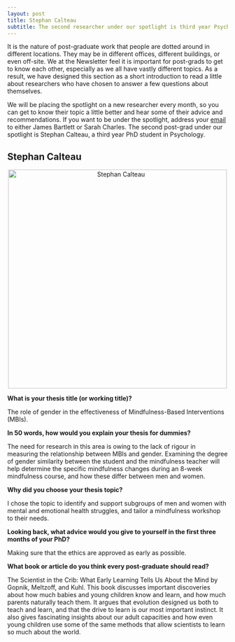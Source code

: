 ```yaml
---
layout: post
title: Stephan Calteau
subtitle: The second researcher under our spotlight is third year Psychology PhD student Stephan Calteau.
---
```


It is the nature of post-graduate work that people are dotted around in different locations. They may be in different offices, different buildings, or even off-site. We at the Newsletter feel it is important for post-grads to get to know each other, especially as we all have vastly different topics. As a result, we have designed this section as a short introduction to read a little about researchers who have chosen to answer a few questions about themselves.

We will be placing the spotlight on a new researcher every month, so you can get to know their topic a little better and hear some of their advice and recommendations. If you want to be under the spotlight, address your [email](mailto:cov.pgrnewsletter+spotlight@gmail.com) to either James Bartlett or Sarah Charles. The second post-grad under our spotlight is Stephan Calteau, a third year PhD student in Psychology. 

## Stephan Calteau 

<center>
  <img src="{{ site.baseurl }}/img/Stephan-spotlight.jpeg" alt="Stephan Calteau" width = "500" />
</center>

**What is your thesis title (or working title)?**

The role of gender in the effectiveness of Mindfulness-Based Interventions (MBIs).

**In 50 words, how would you explain your thesis for dummies?**

The need for research in this area is owing to the lack of rigour in measuring the relationship between MBIs and gender. Examining the degree of gender similarity between the student and the mindfulness teacher will help determine the specific mindfulness changes during an 8-week mindfulness course, and how these differ between men and women.

**Why did you choose your thesis topic?**

I chose the topic to identify and support subgroups of men and women with mental and emotional health struggles, and tailor a mindfulness workshop to their needs.

**Looking back, what advice would you give to yourself in the first three months of your PhD?**

Making sure that the ethics are approved as early as possible. 

**What book or article do you think every post-graduate should read?**

The Scientist in the Crib: What Early Learning Tells Us About the Mind by Gopnik, Meltzoff, and Kuhl. This book discusses important discoveries about how much babies and young children know and learn, and how much parents naturally teach them. It argues that evolution designed us both to teach and learn, and that the drive to learn is our most important instinct. It also gives fascinating insights about our adult capacities and how even young children use some of the same methods that allow scientists to learn so much about the world.
